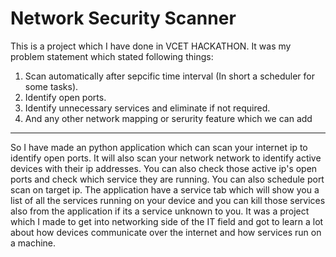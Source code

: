 # Network Security Scanner

This is a project which I have done in VCET HACKATHON. It was my problem statement which stated following things:
1. Scan automatically after sepcific time interval (In short a scheduler for some tasks).
2. Identify open ports.
3. Identify unnecessary services and eliminate if not required.
4. And any other network mapping or serurity feature which we can add

<hr>
So I have made an python application which can scan your internet ip to identify open ports. It will also scan your network network to identify active devices with their ip addresses. You can also check those active ip's open ports and check which service they are running. You can also schedule port scan on target ip. The application have a service tab which will show you a list of all the services running on your device and you can kill those services also from the application if its a service unknown to you.  
It was a project which I made to get into networking side of the IT field and got to learn a lot about how devices communicate over the internet and how services run on a machine.
